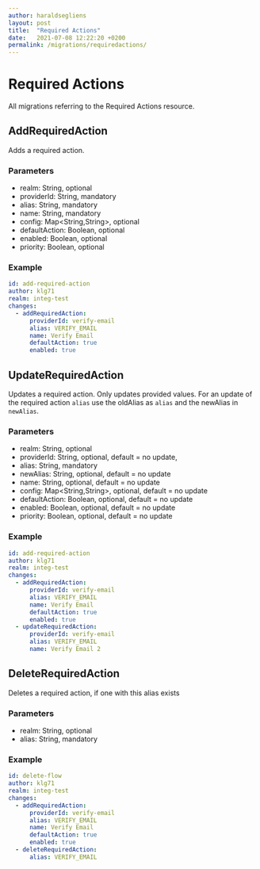 ```yaml
---
author: haraldsegliens
layout: post
title:  "Required Actions"
date:   2021-07-08 12:22:20 +0200
permalink: /migrations/requiredactions/
---
```

# Required Actions
All migrations referring to the Required Actions resource.
## AddRequiredAction
Adds a required action.

### Parameters
- realm: String, optional
- providerId: String, mandatory
- alias: String, mandatory
- name: String, mandatory
- config: Map<String,String>, optional
- defaultAction: Boolean, optional
- enabled: Boolean, optional
- priority: Boolean, optional

### Example
```yaml
id: add-required-action
author: klg71
realm: integ-test
changes:
  - addRequiredAction:
      providerId: verify-email
      alias: VERIFY_EMAIL
      name: Verify Email
      defaultAction: true
      enabled: true
```
## UpdateRequiredAction
Updates a required action.
Only updates provided values.
For an update of the required action `alias` use the oldAlias as `alias` and the newAlias in `newAlias`.

### Parameters
- realm: String, optional
- providerId: String, optional, default = no update,
- alias: String, mandatory
- newAlias: String, optional, default = no update
- name: String, optional, default = no update
- config: Map<String,String>, optional, default = no update
- defaultAction: Boolean, optional, default = no update
- enabled: Boolean, optional, default = no update
- priority: Boolean, optional, default = no update

### Example
```yaml
id: add-required-action
author: klg71
realm: integ-test
changes:
  - addRequiredAction:
      providerId: verify-email
      alias: VERIFY_EMAIL
      name: Verify Email
      defaultAction: true
      enabled: true
  - updateRequiredAction:
      providerId: verify-email
      alias: VERIFY_EMAIL
      name: Verify Email 2
```
## DeleteRequiredAction
Deletes a required action, if one with this alias exists

### Parameters
- realm: String, optional
- alias: String, mandatory

### Example
```yaml
id: delete-flow
author: klg71
realm: integ-test
changes:
  - addRequiredAction:
      providerId: verify-email
      alias: VERIFY_EMAIL
      name: Verify Email
      defaultAction: true
      enabled: true
  - deleteRequiredAction:
      alias: VERIFY_EMAIL
```

